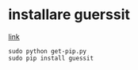 # installare guerssit

[link](https://pip.pypa.io/en/stable/installing/)
```
sudo python get-pip.py
sudo pip install guessit
```

